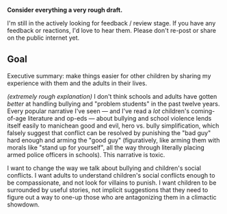 __Consider everything a very rough draft.__

I'm still in the actively looking for feedback / review stage. If you have any feedback or reactions, I'd love to hear them. Please don't re-post or share on the public internet yet.

Goal
----
Executive summary: make things easier for other children by sharing my experience with them and the adults in their lives.

_(extremely rough explanation)_ I don't think schools and adults have gotten _better_ at handling bullying and "problem students" in the past twelve years. Every popular narrative I've seen &mdash; and I've read a _lot_ children's coming-of-age literature and op-eds &mdash; about bullying and school violence lends itself easily to manichean good and evil, hero vs. bully simplification, which falsely suggest that conflict can be resolved by punishing the "bad guy" hard enough and arming the "good guy" (figuratively, like arming them with morals like "stand up for yourself", all the way through literally placing armed police officers in schools). This narrative is toxic.

I want to change the way we talk about bullying and children's social conflicts. I want adults to understand children's social conflicts enough to be compassionate, and not look for villains to punish. I want children to be surrounded by useful stories, not implicit suggestions that they need to figure out a way to one-up those who are antagonizing them in a climactic showdown.
